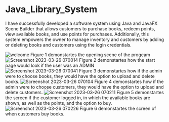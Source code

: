 # Java_Library_System
I have successfully developed a software system using Java and JavaFX Scene Builder that allows customers to purchase books, redeem points, view available books, and use points for purchases. Additionally, this system empowers the owner to manage inventory and customers by adding or deleting books and customers using the login credentials.

![welcome](https://user-images.githubusercontent.com/127904342/227774292-a36e0dcb-2143-4735-a733-7c6079fee554.png)
Figure 1 demonstartes the opening scene of the progeam
![Screenshot 2023-03-26 070014](https://user-images.githubusercontent.com/127904342/227774323-82aae10c-9419-45c5-90d6-4e139d92de5d.png)
Figure 2 demonstartes how the start page would look if the user was an ADMIN
![Screenshot 2023-03-26 070041](https://user-images.githubusercontent.com/127904342/227774367-847a1d81-3370-4177-853a-ee4c64a32793.png)
Figure 3 demonstartes how if the admin were to choose books, they would have the option to upload and delete books.
![Screenshot 2023-03-26 070104](https://user-images.githubusercontent.com/127904342/227774422-8d42a963-ea58-4202-986b-12458366125e.png)
Figure 4 demonstartes how if the admin were to choose customers, they would have the option to upload and delete customers.
![Screenshot 2023-03-26 070211](https://user-images.githubusercontent.com/127904342/227774451-27860f73-d34b-4ad1-8fe4-b4b21f68af7f.png)
Figure 5 demonstartes the screen if the customer logged in, in which the available books are shown, as well as the points, and the option to buy.
![Screenshot 2023-03-26 070226](https://user-images.githubusercontent.com/127904342/227774480-0d5087ef-5fd6-486b-a3a6-029e943ac209.png)
Figure 6 demonstartes the screen of when customers buy books.
